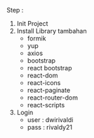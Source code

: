 Step :
1. Init Project
2. Install Library tambahan
    - formik
    - yup
    - axios
    - bootstrap
    - react bootstrap
    - react-dom
    - react-icons
    - react-paginate
    - react-router-dom
    - react-scripts
3. Login
    - user : dwirivaldi
    - pass : rivaldy21
